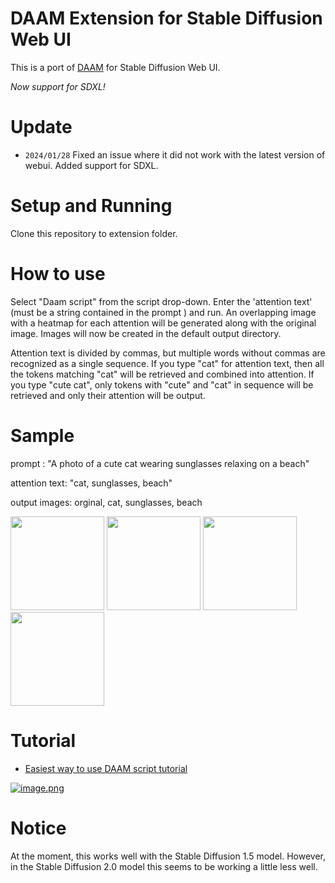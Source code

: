 # DAAM Extension for Stable Diffusion Web UI

This is a port of [DAAM](https://github.com/castorini/daam) for Stable Diffusion Web UI.

*Now support for SDXL!*

# Update
- `2024/01/28` Fixed an issue where it did not work with the latest version of webui. Added support for SDXL.

# Setup and Running

Clone this repository to extension folder.

# How to use

Select "Daam script" from the script drop-down. Enter the 'attention text' (must be a string contained in the prompt ) and run.
An overlapping image with a heatmap for each attention will be generated along with the original image.
Images will now be created in the default output directory.

Attention text is divided by commas, but multiple words without commas are recognized as a single sequence.
If you type "cat" for attention text, then all the tokens matching "cat" will be retrieved and combined into attention.
If you type "cute cat", only tokens with "cute" and "cat" in sequence will be retrieved and only their attention will be output.

# Sample

prompt : "A photo of a cute cat wearing sunglasses relaxing on a beach"

attention text: "cat, sunglasses, beach"

output images: orginal, cat, sunglasses, beach

<img src="images/00006-2623256163.png" width="150">
<img src="images/00006-2623256163_cat.png" width="150">
<img src="images/00006-2623256163_sunglasses.png" width="150">
<img src="images/00006-2623256163_beach.png" width="150">

# Tutorial

- [Easiest way to use DAAM script tutorial](https://www.youtube.com/watch?v=XiKyEKJrTLQ)

[![image.png](https://s3.amazonaws.com/moonup/production/uploads/1675628788246-6345bd89fe134dfd7a0dba40.png)](https://www.youtube.com/watch?v=XiKyEKJrTLQ)

# Notice
At the moment, this works well with the Stable Diffusion 1.5 model.
However, in the Stable Diffusion 2.0 model this seems to be working a little less well.

